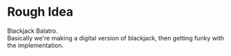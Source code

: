 # Rough Idea
Blackjack Balatro.<br>
Basically we're making a digital version of blackjack, then getting funky with the implementation.

